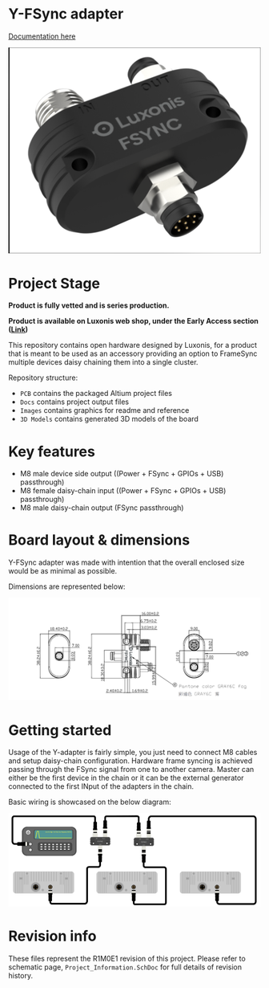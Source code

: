 # Y-FSync adapter

[Documentation here](https://docs.luxonis.com/projects/hardware/en/latest/pages/FSYNC_Yadapter/)

![](Images/YM8_adapter.png)

# Project Stage

**Product is fully vetted and is series production.**

**Product is available on Luxonis web shop, under the Early Access section ([Link](https://shop.luxonis.com/collections/early-access))**        


This repository contains open hardware designed by Luxonis, for a product that is meant to be used as an accessory providing an option to FrameSync multiple devices daisy chaining them into a single cluster. 



Repository structure:

* `PCB` contains the packaged Altium project files
* `Docs` contains project output files
* `Images` contains graphics for readme and reference
* `3D Models` contains generated 3D models of the board
# Key features
* M8 male device side output ((Power + FSync + GPIOs + USB) passthrough)
* M8 female daisy-chain input ((Power + FSync + GPIOs + USB) passthrough)
* M8 male daisy-chain output (FSync passthrough)

# Board layout & dimensions

Y-FSync adapter was made with intention that the overall enclosed size would be as minimal as possible. 

Dimensions are represented below:

![](Images/YM8-adapter-drawing.png)



# Getting started  

Usage of the Y-adapter is fairly simple, you just need to connect M8 cables and setup daisy-chain configuration. Hardware frame syncing is achieved passing through the FSync signal from one to another camera. Master can either be the first device in the chain or it can be the external generator connected to the first INput of the adapters in the chain.

Basic wiring is showcased on the below diagram:

![](Images/YM8-adapter-wiring.png)

# Revision info

These files represent the R1M0E1 revision of this project. Please refer to schematic page, `Project_Information.SchDoc` for full details of revision history.




